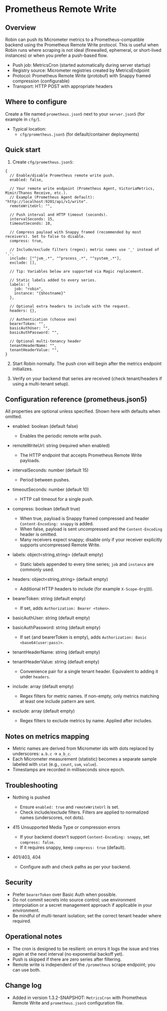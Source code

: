 Prometheus Remote Write
=======================

Overview
--------
Robin can push its Micrometer metrics to a Prometheus-compatible backend using the Prometheus Remote Write protocol.
This is useful when Robin runs where scraping is not ideal (firewalled, ephemeral, or short-lived instances) or when you prefer a push-based flow.

- Push job: MetricsCron (started automatically during server startup)
- Registry source: Micrometer registries created by MetricsEndpoint
- Protocol: Prometheus Remote Write (protobuf) with Snappy framed compression (configurable)
- Transport: HTTP POST with appropriate headers

Where to configure
------------------
Create a file named `prometheus.json5` next to your `server.json5` (for example in `cfg/`).

- Typical location:
  - `cfg/prometheus.json5` (for default/container deployments)

Quick start
-----------
1) Create `cfg/prometheus.json5`:

```
{
  // Enable/disable Prometheus remote write push.
  enabled: false,

  // Your remote write endpoint (Prometheus Agent, VictoriaMetrics, Mimir/Thanos Receive, etc.).
  // Example (Prometheus Agent default): "http://localhost:9201/api/v1/write".
  remoteWriteUrl: "",

  // Push interval and HTTP timeout (seconds).
  intervalSeconds: 15,
  timeoutSeconds: 10,

  // Compress payload with Snappy framed (recommended by most receivers). Set to false to disable.
  compress: true,

  // Include/exclude filters (regex); metric names use '_' instead of '.'.
  include: ["^jvm_.*", "^process_.*", "^system_.*"],
  exclude: [],

  // Tip: Variables below are supported via Magic replacement.

  // Static labels added to every series.
  labels: {
    job: "robin",
    instance: "{$hostname}"
  },

  // Optional extra headers to include with the request.
  headers: {},

  // Authentication (choose one)
  bearerToken: "",
  basicAuthUser: "",
  basicAuthPassword: "",

  // Optional multi-tenancy header
  tenantHeaderName: "",
  tenantHeaderValue: "",
}
```

2) Start Robin normally. The push cron will begin after the metrics endpoint initializes.

3) Verify on your backend that series are received (check tenant/headers if using a multi-tenant setup).

Configuration reference (prometheus.json5)
-----------------------------------------
All properties are optional unless specified. Shown here with defaults when omitted.

- enabled: boolean (default false)
  - Enables the periodic remote write push.

- remoteWriteUrl: string (required when enabled)
  - The HTTP endpoint that accepts Prometheus Remote Write payloads.

- intervalSeconds: number (default 15)
  - Period between pushes.

- timeoutSeconds: number (default 10)
  - HTTP call timeout for a single push.

- compress: boolean (default true)
  - When true, payload is Snappy framed compressed and header `Content-Encoding: snappy` is added.
  - When false, payload is sent uncompressed and the `Content-Encoding` header is omitted.
  - Many receivers expect snappy; disable only if your receiver explicitly supports uncompressed Remote Write.

- labels: object<string,string> (default empty)
  - Static labels appended to every time series; `job` and `instance` are commonly used.

- headers: object<string,string> (default empty)
  - Additional HTTP headers to include (for example `X-Scope-OrgID`).

- bearerToken: string (default empty)
  - If set, adds `Authorization: Bearer <token>`.

- basicAuthUser: string (default empty)
- basicAuthPassword: string (default empty)
  - If set (and bearerToken is empty), adds `Authorization: Basic <base64(user:pass)>`.

- tenantHeaderName: string (default empty)
- tenantHeaderValue: string (default empty)
  - Convenience pair for a single tenant header. Equivalent to adding it under `headers`.

- include: array<string> (default empty)
  - Regex filters for metric names. If non-empty, only metrics matching at least one include pattern are sent.

- exclude: array<string> (default empty)
  - Regex filters to exclude metrics by name. Applied after includes.

Notes on metrics mapping
------------------------
- Metric names are derived from Micrometer ids with dots replaced by underscores: `a.b.c` -> `a_b_c`.
- Each Micrometer measurement (statistic) becomes a separate sample labeled with `stat` (e.g., `count`, `sum`, `value`).
- Timestamps are recorded in milliseconds since epoch.

Troubleshooting
---------------
- Nothing is pushed
  - Ensure `enabled: true` and `remoteWriteUrl` is set.
  - Check include/exclude filters. Filters are applied to normalized names (underscores, not dots).

- 415 Unsupported Media Type or compression errors
  - If your backend doesn’t support `Content-Encoding: snappy`, set `compress: false`.
  - If it requires snappy, keep `compress: true` (default).

- 401/403, 404
  - Configure auth and check paths as per your backend.

Security
--------
- Prefer `bearerToken` over Basic Auth when possible.
- Do not commit secrets into source control; use environment interpolation or a secret management approach if applicable in your environment.
- Be mindful of multi-tenant isolation; set the correct tenant header where required.

Operational notes
-----------------
- The cron is designed to be resilient: on errors it logs the issue and tries again at the next interval (no exponential backoff yet).
- Push is skipped if there are zero series after filtering.
- Remote write is independent of the `/prometheus` scrape endpoint; you can use both.

Change log
----------
- Added in version 1.3.2-SNAPSHOT: `MetricsCron` with Prometheus Remote Write and `prometheus.json5` configuration file.
